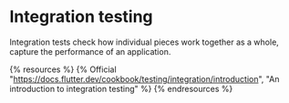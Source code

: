 # Integration testing

Integration tests check how individual pieces work together as a whole, capture the performance of an application.

{% resources %}
  {% Official "https://docs.flutter.dev/cookbook/testing/integration/introduction", "An introduction to integration testing" %}
{% endresources %}
